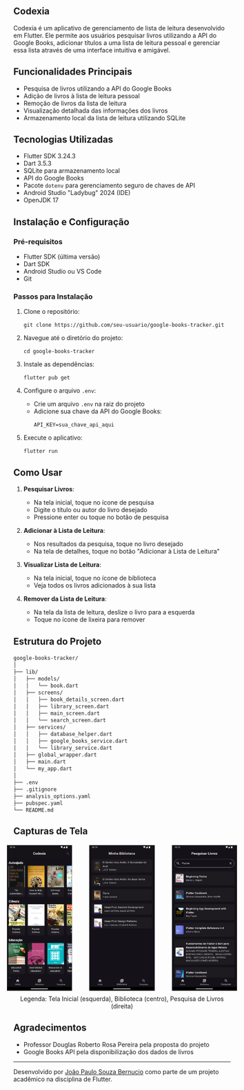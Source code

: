 ## Codexia
Codexia é um aplicativo de gerenciamento de lista de leitura desenvolvido em Flutter. Ele permite aos usuários pesquisar livros utilizando a API do Google Books, adicionar títulos a uma lista de leitura pessoal e gerenciar essa lista através de uma interface intuitiva e amigável.

## Funcionalidades Principais
- Pesquisa de livros utilizando a API do Google Books
- Adição de livros à lista de leitura pessoal
- Remoção de livros da lista de leitura
- Visualização detalhada das informações dos livros
- Armazenamento local da lista de leitura utilizando SQLite

## Tecnologias Utilizadas
- Flutter SDK 3.24.3
- Dart 3.5.3
- SQLite para armazenamento local
- API do Google Books
- Pacote `dotenv` para gerenciamento seguro de chaves de API
- Android Studio "Ladybug" 2024 (IDE)
- OpenJDK 17

## Instalação e Configuração

### Pré-requisitos
- Flutter SDK (última versão)
- Dart SDK
- Android Studio ou VS Code
- Git

### Passos para Instalação

1. Clone o repositório:
   ```
   git clone https://github.com/seu-usuario/google-books-tracker.git
   ```

2. Navegue até o diretório do projeto:
   ```
   cd google-books-tracker
   ```

3. Instale as dependências:
   ```
   flutter pub get
   ```

4. Configure o arquivo `.env`:
    - Crie um arquivo `.env` na raiz do projeto
    - Adicione sua chave da API do Google Books:
      ```
      API_KEY=sua_chave_api_aqui
      ```

5. Execute o aplicativo:
   ```
   flutter run
   ```

## Como Usar

1. **Pesquisar Livros**:
    - Na tela inicial, toque no ícone de pesquisa
    - Digite o título ou autor do livro desejado
    - Pressione enter ou toque no botão de pesquisa

2. **Adicionar à Lista de Leitura**:
    - Nos resultados da pesquisa, toque no livro desejado
    - Na tela de detalhes, toque no botão "Adicionar à Lista de Leitura"

3. **Visualizar Lista de Leitura**:
    - Na tela inicial, toque no ícone de biblioteca
    - Veja todos os livros adicionados à sua lista

4. **Remover da Lista de Leitura**:
    - Na tela da lista de leitura, deslize o livro para a esquerda
    - Toque no ícone de lixeira para remover

## Estrutura do Projeto

```
google-books-tracker/
│
├── lib/
│   ├── models/
│   │   └── book.dart
│   ├── screens/
│   │   ├── book_details_screen.dart
│   │   ├── library_screen.dart
│   │   ├── main_screen.dart
│   │   └── search_screen.dart
│   ├── services/
│   │   ├── database_helper.dart
│   │   ├── google_books_service.dart
│   │   └── library_service.dart
│   ├── global_wrapper.dart
│   ├── main.dart
│   └── my_app.dart
│
├── .env
├── .gitignore
├── analysis_options.yaml
├── pubspec.yaml
└── README.md
```

## Capturas de Tela
<div style="display: flex; justify-content: center; gap: 40px; margin-top: 20px;">
  <img src="assets/img/main_screen.png" alt="Tela Inicial" style="width: 30%;">
  <img src="assets/img/library_screen.png" alt="Biblioteca" style="width: 30%;">
  <img src="assets/img/search_screen.png" alt="Pesquisar Livros" style="width: 30%;">
</div>

<p style="text-align: center; margin-top: 10px;">
  Legenda: Tela Inicial (esquerda), Biblioteca (centro), Pesquisa de Livros (direita)
</p>

## Agradecimentos
- Professor Douglas Roberto Rosa Pereira pela proposta do projeto
- Google Books API pela disponibilização dos dados de livros

---

Desenvolvido por [João Paulo Souza Bernucio](https://www.linkedin.com/in/joaobernucio/) como parte de um projeto acadêmico na disciplina de Flutter.